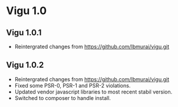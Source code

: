 Vigu 1.0
========

Vigu 1.0.1
-------------

* Reintergrated changes from https://github.com/Ibmurai/vigu.git

Vigu 1.0.2
-------------

* Reintergrated changes from https://github.com/Ibmurai/vigu.git
* Fixed some PSR-0, PSR-1 and PSR-2 violations.
* Updated vendor javascript libraries to most recent stabil version.
* Switched to composer to handle install.